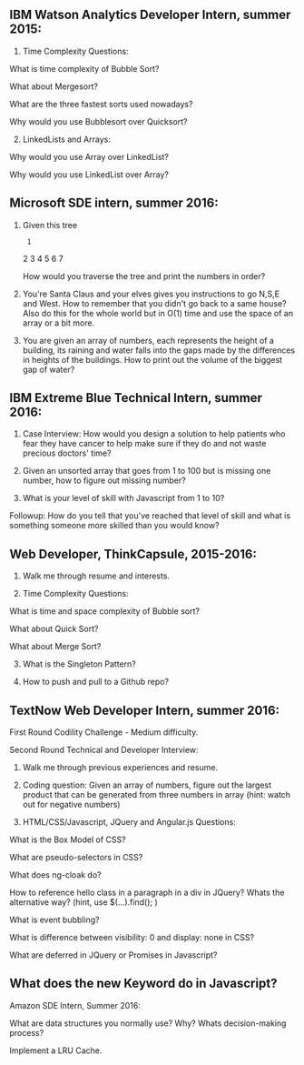 IBM Watson Analytics Developer Intern, summer 2015:
---

1) Time Complexity Questions:

What is time complexity of Bubble Sort?

What about Mergesort?

What are the three fastest sorts used nowadays?

Why would you use Bubblesort over Quicksort?

2) LinkedLists and Arrays:

Why would you use Array over LinkedList?

Why would you use LinkedList over Array?

Microsoft SDE intern, summer 2016:
---

1) Given this tree

        1
      2  3
    4 5 6 7
   
   How would you traverse the tree and print the numbers in order?

2) You're Santa Claus and your elves gives you instructions to go N,S,E and West. How to remember that you didn't go back to a same house? Also do this for the whole world but in O(1) time and use the space of an array or a bit more.

3) You are given an array of numbers, each represents the height of a building, its raining and water falls into the gaps made by the differences in heights of the buildings. How to print out the volume of the biggest gap of water?

IBM Extreme Blue Technical Intern, summer 2016:
---

1) Case Interview: How would you design a solution to help patients who fear they have cancer to help make sure if they do and not waste precious doctors' time?

2) Given an unsorted array that goes from 1 to 100 but is missing one number, how to figure out missing number?

3) What is your level of skill with Javascript from 1 to 10?

Followup: How do you tell that you've reached that level of skill and what is something someone more skilled than you would know?

Web Developer, ThinkCapsule, 2015-2016:
----

1) Walk me through resume and interests.

2) Time Complexity Questions: 

What is time and space complexity of Bubble sort?

What about Quick Sort?

What about Merge Sort?

3) What is the Singleton Pattern?

4) How to push and pull to a Github repo?

TextNow Web Developer Intern, summer 2016:
---

First Round Codility Challenge - Medium difficulty.

Second Round Technical and Developer Interview:

1) Walk me through previous experiences and resume.

2) Coding question: Given an array of numbers, figure out the largest product that can be generated from three numbers in array
(hint: watch out for negative numbers)

3) HTML/CSS/Javascript, JQuery and Angular.js Questions:

What is the Box Model of CSS?

What are pseudo-selectors in CSS?

What does ng-cloak do?

How to reference hello class in a paragraph in a div in JQuery? Whats the alternative way? (hint, use $(...).find(); )

What is event bubbling?

What is difference between visibility: 0 and display: none in CSS?

What are deferred in JQuery or Promises in Javascript?

What does the new Keyword do in Javascript?
---

Amazon SDE Intern, Summer 2016:

What are data structures you normally use? Why? Whats decision-making process?

Implement a LRU Cache.

